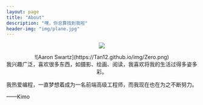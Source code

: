 ```yaml
---
layout: page
title: "About"
description: "嘿，你总算找到我啦"
header-img: "img/plane.jpg"
---
```


<center>
    <p><img src="Tan12.github.io/img/Zero.png" align="center"></p>
</center>
<center>
    ![Aaron Swartz](https://Tan12.github.io/img/Zero.png)
</center>
<center>
我兴趣广泛，喜欢很多东西，如摄影、绘画、阅读，我喜欢将我的生活过得多姿多彩。

我热爱编程，一直梦想着成为一名前端高级工程师，而我现在也在为之不断努力。
</center>

——Kimo

